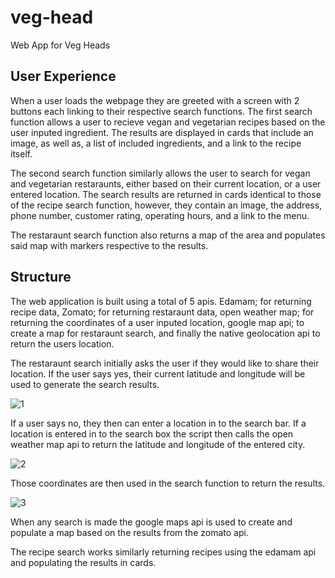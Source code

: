 # veg-head

Web App for Veg Heads

## User Experience

When a user loads the webpage they are greeted with a screen with 2 buttons each linking to their respective search functions.
The first search function allows a user to recieve vegan and vegetarian recipes based on the user inputed ingredient. The results
are displayed in cards that include an image, as well as, a list of included ingredients, and a link to the recipe itself.

The second search function similarly allows the user to search for vegan and vegetarian restaraunts, either based on their
current location, or a user entered location. The search results are returned in cards identical to those of the recipe search
function, however, they contain an image, the address, phone number, customer rating, operating hours, and a link to the menu. 

The restaraunt search function also returns a map of the area and populates said map with markers respective to the results.

## Structure

The web application is built using a total of 5 apis. Edamam; for returning recipe data, Zomato; for returning restaraunt data,
open weather map; for returning the coordinates of a user inputed location, google map api; to create a map for restaraunt search,
and finally the native geolocation api to return the users location.

The restaraunt search initially asks the user if they would like to share their location. If the user says yes, their current
latitude and longitude will be used to generate the search results. 

![1](https://user-images.githubusercontent.com/58165715/74590647-38a6a200-4fde-11ea-8723-7beccc3e44f2.PNG)

If a user says no, they then can enter a location in to the search bar. If a location is entered in to the search box the script then
calls the open weather map api to return the latitude and longitude of the entered city.

![2](https://user-images.githubusercontent.com/58165715/74590688-6855aa00-4fde-11ea-9ff8-3108952f315c.PNG)

Those coordinates are then used in the search function to return the results.

![3](https://user-images.githubusercontent.com/58165715/74590732-00ec2a00-4fdf-11ea-841a-e758dbf95840.PNG)

When any search is made the google maps api is used to create and populate a map based on the results from the zomato api.

The recipe search works similarly returning recipes using the edamam api and populating the results in cards.
